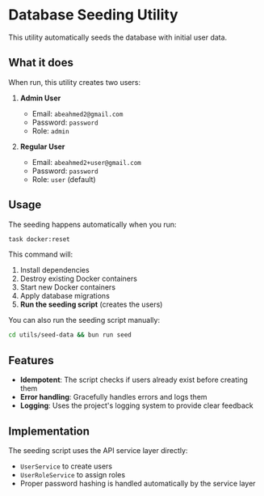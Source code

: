 # Database Seeding Utility

This utility automatically seeds the database with initial user data.

## What it does

When run, this utility creates two users:

1. **Admin User**
   - Email: `abeahmed2@gmail.com`
   - Password: `password`
   - Role: `admin`

2. **Regular User**
   - Email: `abeahmed2+user@gmail.com`
   - Password: `password`
   - Role: `user` (default)

## Usage

The seeding happens automatically when you run:

```bash
task docker:reset
```

This command will:
1. Install dependencies
2. Destroy existing Docker containers
3. Start new Docker containers
4. Apply database migrations
5. **Run the seeding script** (creates the users)

You can also run the seeding script manually:

```bash
cd utils/seed-data && bun run seed
```

## Features

- **Idempotent**: The script checks if users already exist before creating them
- **Error handling**: Gracefully handles errors and logs them
- **Logging**: Uses the project's logging system to provide clear feedback

## Implementation

The seeding script uses the API service layer directly:
- `UserService` to create users
- `UserRoleService` to assign roles
- Proper password hashing is handled automatically by the service layer
